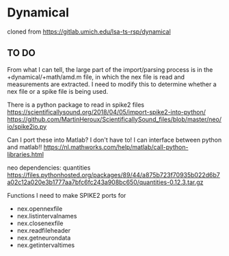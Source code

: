# Dynamical

cloned from https://gitlab.umich.edu/lsa-ts-rsp/dynamical

## TO DO

From what I can tell, the large part of the import/parsing process is in the +dynamical/+math/amd.m file, in which the nex file is read and measurements are extracted.
I need to modify this to determine whether a nex file or a spike file is being used.

There is a python package to read in spike2 files
https://scientificallysound.org/2018/04/05/import-spike2-into-python/
https://github.com/MartinHeroux/ScientificallySound_files/blob/master/neo/io/spike2io.py

Can I port these into Matlab?
I don't have to! I can interface between python and matlab!!
https://nl.mathworks.com/help/matlab/call-python-libraries.html

neo dependencies:
quantities https://files.pythonhosted.org/packages/89/44/a875b723f70935b022d6b7a02c12a020e3b1777aa7bfc6fc243a908bc650/quantities-0.12.3.tar.gz

Functions I need to make SPIKE2 ports for

 * nex.opennexfile
 * nex.listintervalnames
 * nex.closenexfile
 * nex.readfileheader
 * nex.getneurondata
 * nex.getintervaltimes

